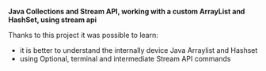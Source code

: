 **Java Collections and Stream API, working with a custom ArrayList and HashSet, using stream api**

Thanks to this project it was possible to learn:
- it is better to understand the internally device Java Arraylist and Hashset
- using Optional, terminal and intermediate Stream API commands
